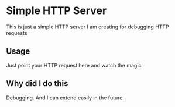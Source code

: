 # Simple HTTP Server

This is just a simple HTTP server I am creating for debugging HTTP requests

## Usage

Just point your HTTP request here and watch the magic

## Why did I do this

Debugging. And I can extend easily in the future.
